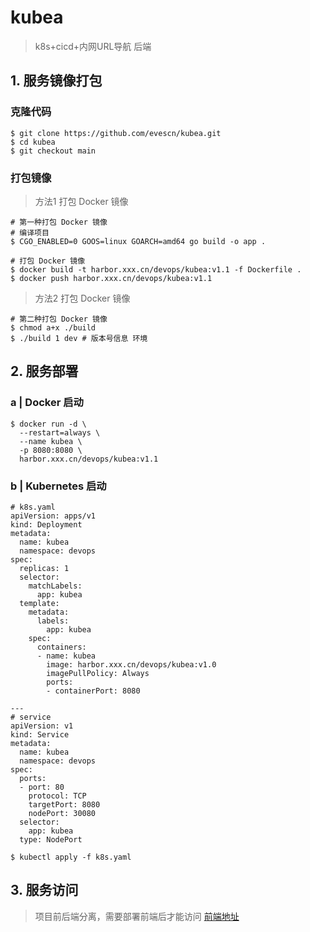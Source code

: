 # kubea

> k8s+cicd+内网URL导航 后端

## 1. 服务镜像打包

### 克隆代码

```shell
$ git clone https://github.com/evescn/kubea.git
$ cd kubea
$ git checkout main
```

### 打包镜像

> 方法1 打包 Docker 镜像

```shell
# 第一种打包 Docker 镜像
# 编译项目
$ CGO_ENABLED=0 GOOS=linux GOARCH=amd64 go build -o app .

# 打包 Docker 镜像
$ docker build -t harbor.xxx.cn/devops/kubea:v1.1 -f Dockerfile .
$ docker push harbor.xxx.cn/devops/kubea:v1.1
```

> 方法2 打包 Docker 镜像

```shell
# 第二种打包 Docker 镜像
$ chmod a+x ./build
$ ./build 1 dev # 版本号信息 环境
```

## 2. 服务部署

### a | Docker 启动

```shell
$ docker run -d \
  --restart=always \
  --name kubea \
  -p 8080:8080 \
  harbor.xxx.cn/devops/kubea:v1.1
```

### b | Kubernetes 启动

```shell
# k8s.yaml
apiVersion: apps/v1
kind: Deployment
metadata:
  name: kubea
  namespace: devops
spec:
  replicas: 1
  selector:
    matchLabels:
      app: kubea
  template:
    metadata:
      labels:
        app: kubea
    spec:
      containers:
      - name: kubea
        image: harbor.xxx.cn/devops/kubea:v1.0
        imagePullPolicy: Always
        ports:
        - containerPort: 8080

---
# service
apiVersion: v1
kind: Service
metadata:
  name: kubea
  namespace: devops
spec:
  ports:
  - port: 80
    protocol: TCP
    targetPort: 8080
    nodePort: 30080
  selector:
    app: kubea
  type: NodePort
```

```shell
$ kubectl apply -f k8s.yaml
```

## 3. 服务访问

> 项目前后端分离，需要部署前端后才能访问
> [前端地址](https://github.com/evescn/kubea-fe)


